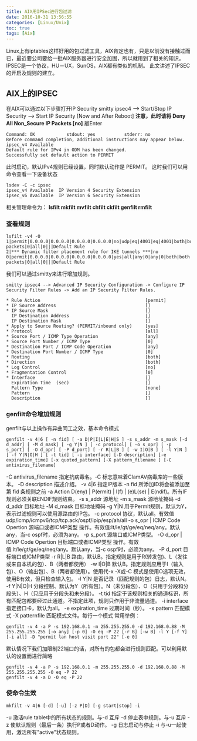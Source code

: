 ```yaml
---
title: AIX用IPSec进行包过滤
date: 2016-10-31 13:56:55
categories: [Linux/Unix]
toc: true
tags: [Aix]
---
```

Linux上有iptables这样好用的包过滤工具，AIX肯定也有，只是以前没有接触过而已，最近要公司要给一批AIX服务器进行安全加固，所以就用到了相关的知识。IPSEC是一个协议，HU－UX，SunOS，AIX都有类似的机制。
此文讲述了IPSEC的开启及规则的建立。
<!--more-->
## AIX上的IPSEC
在AIX可以通过以下步骤打开IP Security
	smitty ipsec4 --> Start/Stop IP Security --> Start IP Security  [Now and After Reboot]
	**注意，此时请将 Deny All Non_Secure IP Packets                     [no]**
敲Enter

    Command: OK            stdout: yes           stderr: no
    Before command completion, additional instructions may appear below.
    ipsec_v4 Available
    Default rule for IPv4 in ODM has been changed.
    Successfully set default action to PERMIT

此时启动，默认IPv4规则已经设置，同时默认动作是 PERMIT。
这时我们可以用命令查看一下设备状态

	lsdev -C -c ipsec
	ipsec_v4 Available  IP Version 4 Security Extension
	ipsec_v6 Available  IP Version 6 Security Extension

相关管理命令为： **lsfilt mkfilt mvfilt chfilt ckfilt genfilt rmfilt**
### 查看规则
	lsfilt -v4 -O
	1|permit|0.0.0.0|0.0.0.0|0.0.0.0|0.0.0.0|no|udp|eq|4001|eq|4001|both|both|no|all packets|0|all|0|||Default Rule
	2|*** Dynamic filter placement rule for IKE tunnels ***|no
	0|permit|0.0.0.0|0.0.0.0|0.0.0.0|0.0.0.0|yes|all|any|0|any|0|both|both|no|all packets|0|all|0|||Default Rule

我们可以通过smitty来进行增加规则。

	smitty ipsec4 --> Advanced IP Security Configuration -> Configure IP Security Filter Rules -> Add an IP Security Filter Rules.
	
	* Rule Action                                        [permit]
	* IP Source Address                                  []
	* IP Source Mask                                     []
	  IP Destination Address                             []
	  IP Destination Mask                                []
	* Apply to Source Routing? (PERMIT/inbound only)     [yes]
	* Protocol                                           [all]
	* Source Port / ICMP Type Operation                  [any]
	* Source Port Number / ICMP Type                     [0]
	* Destination Port / ICMP Code Operation             [any]
	* Destination Port Number / ICMP Type                [0]
	* Routing                                            [both]
	* Direction                                          [both]
	* Log Control                                        [no]
	* Fragmentation Control                              [0]
	* Interface                                          []
	  Expiration Time  (sec)                             []
	  Pattern Type                                       [none]
	  Pattern                                            []
	  Description                                        []

### genfilt命令增加规则
genfilt与以上操作有异曲同工之效，基本命令模式

	genfilt -v 4|6 [ -n fid] [ -a D|P|I|L|E|H|S ] -s s_addr -m s_mask [-d d_addr] [ -M d_mask] [ -g Y|N ] [ -c protocol] [ -o s_opr] [ -p s_port] [ -O d_opr] [ -P d_port] [ -r R|L|B ] [ -w I|O|B ] [ -l Y|N ] [ -f Y|N|O|H ] [ -t tid] [ -i interface] [-D description] [-e expiration_time] [-x quoted_pattern] [-X pattern_filename ] [-C antivirus_filename]


-C antivirus_filename	指定抗病毒名。-C 标志意味着ClamAV病毒库的一些版本。
-D description	描述介绍。
-v 4|6	指定IP版本
-n fid	所添加ID将会被添加至第 fid 条规则之前
-a Action	D(eny) | P(ermit) | I(f) | (e)L(se) | E(ndif)。所有IF规则必须关联ENDIF规则结束。
-s s_addr	源地址
-m s_mask	源地址掩码
-d d_addr	目标地址
-M d_mask	目标地址掩码
-g Y|N	用于Permit规则，默认为Y，表示过滤规则可以使用源路由的IP包。
-c protocol	协议，默认all。有效值udp/icmp/icmpv6/tcp/tcp.ack/ospf/ipip/esp/ah/all
-o s_opr | ICMP Code Opertion	源端口或者ICMP类型 操作。有效值:lt/le/gt/ge/eq/neq/any。默认any，当-c ospf时，必须为any。
-p s_port	源端口或ICMP类型。
-O d_opr | ICMP Code Opertion	目标端口或者ICMP类型 操作。有效值:lt/le/gt/ge/eq/neq/any。默认any，当-c ospf时，必须为any。
-P d_port 	目标端口或ICMP类型
-r R|L|B	路由，默认B。指定规则是用于R(转发包)、L（发往或来自本机的包）、B（两者都使用）
-w I|O|B	默认B。指定规则应用于I（输入包）、O（输出包）、B（两者都使用）。使用代-x -X或-C 模式是使用O选项无效，使用B有效，但只检查输入包。
-l Y|N	是否记录（匹配规则的包）日志，默认N。
-f Y|N|O|H	分段控制、默认为Y（所有包）。N（未分段包）、O（只用于分段和分段头）、H（只应用于分段头和未分段）。
-t tid	指定于该规则相关的通道标识，所有匹配包都要经过此通道。不指定此项，规则只作用于非流量通道。
-i interface	指定接口卡，默认为all。
-e expiration_time	过期时间（秒）。
-x pattern	匹配模式
-X patternfile	匹配模式文件。每行一个模式
常用举例：

	genfilt -v 4 -a P -s 192.168.0.1 -m 255.255.255.0 -d 192.168.0.88 -M 255.255.255.255 [-o any] [-p 0] -O eq -P 22 [-r B] [-w B] -l Y [-f Y] [-i all] -D "permit lan host visit port 22" [-e 0]

默认情况下我们加限制22端口的话，对所有的包都会进行规则匹配。可以利用默认的设置而进行简略

	genfilt -v 4 -a P -s 192.168.0.1 -m 255.255.255.0 -d 192.168.0.88 -M 255.255.255.255 -O eq -P 22
	genfilt -v 4 -a D -O eq -P 22

### 使命令生效

	mkfilt -v 4|6 [-d] [-u] [-z P|D] [-g start|stop] -i

-u	激活rule table中的所有状态的规则。与-d 互斥
-d	停止表中规则。与-u 互斥
-z	使默认规则（最后一条）执行P或者D动作。
-g	日志启动与停止
-i	与-u一起使用，激活所有"active"状态规则。
